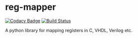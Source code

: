 # reg-mapper
[![Codacy Badge](https://api.codacy.com/project/badge/Grade/9c39a8bd50104b74b7944084e2345ac3)](https://app.codacy.com/app/aappl/reg-mapper?utm_source=github.com&utm_medium=referral&utm_content=aappl/reg-mapper&utm_campaign=Badge_Grade_Dashboard)
[![Build Status](https://travis-ci.org/aappl/reg-mapper.svg?branch=master)](https://travis-ci.org/aappl/reg-mapper)

A python library for mapping registers in C, VHDL, Verilog etc.
